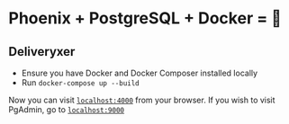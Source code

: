 # Phoenix + PostgreSQL + Docker = :rocket:

## Deliveryxer

- Ensure you have Docker and Docker Composer installed locally
- Run `docker-compose up --build`

Now you can visit [`localhost:4000`](http://localhost:4000) from your browser.
If you wish to visit PgAdmin, go to [`localhost:9000`](http://localhost:9000)

